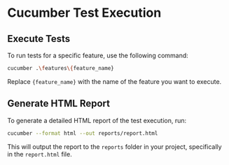 # Cucumber Test Execution

## Execute Tests

To run tests for a specific feature, use the following command:

```bash
cucumber .\features\{feature_name}
```

Replace `{feature_name}` with the name of the feature you want to execute.

## Generate HTML Report

To generate a detailed HTML report of the test execution, run:

```bash
cucumber --format html --out reports/report.html
```

This will output the report to the `reports` folder in your project, specifically in the `report.html` file.
